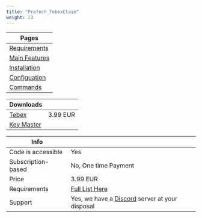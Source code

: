 ```yaml
---
title: "Prefech_TebexClaim"
weight: 23
---
```


Pages |
--- |
[Requirements](./requirments) |
[Main Features](./features) |
[Installation](./installation) |
[Configuation](./config) |
[Commands](./commands) |

Downloads | |
--- | -- |
[Tebex](https://prefech.tebex.io/package/5192898) | 3.99 EUR |
[Key Master](https://keymaster.fivem.net/asset-grants) |

Info | |
-- | -- |
Code is accessible | Yes |
Subscription-based | No, One time Payment |
Price | 3.99 EUR |
Requirements | [Full List Here](./requirments.md) |
Support | Yes, we have a [Discord](https://discord.gg/prefech) server at your disposal